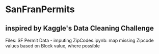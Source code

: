 # SanFranPermits
## inspired by Kaggle's Data Cleaning Challenge

Files:
SF Permit Data - imputing ZipCodes.ipynb: map missing Zipcode values based on Block value, where possible
